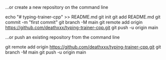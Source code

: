 …or create a new repository on the command line

echo "# typing-trainer-cpp" >> README.md
git init
git add README.md
git commit -m "first commit"
git branch -M main
git remote add origin https://github.com/deathxxx/typing-trainer-cpp.git
git push -u origin main

…or push an existing repository from the command line

git remote add origin https://github.com/deathxxx/typing-trainer-cpp.git
git branch -M main
git push -u origin main
